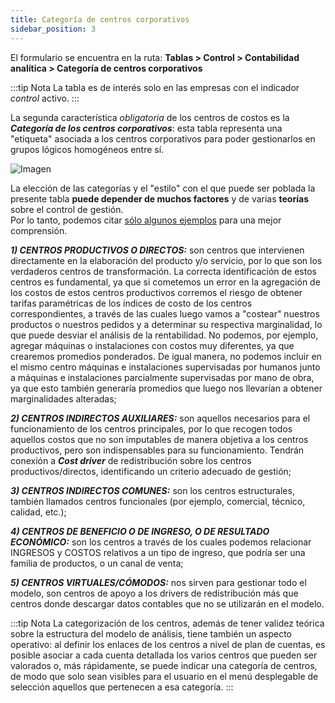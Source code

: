 ```yaml
---
title: Categoría de centros corporativos
sidebar_position: 3
---
```


El formulario se encuentra en la ruta: **Tablas > Control > Contabilidad analítica > Categoría de centros corporativos**

:::tip Nota
La tabla es de interés solo en las empresas con el indicador *control* activo.
:::

La segunda característica *obligatoria* de los centros de costos es la ***Categoría de los centros corporativos***: esta tabla representa una "etiqueta" asociada a los centros corporativos para poder gestionarlos en grupos lógicos homogéneos entre sí.

![Imagen](/img/it-it/configurations/tables/controlling/analytical-accounting/corporate-centers-categories.png)

La elección de las categorías y el "estilo" con el que puede ser poblada la presente tabla **puede depender de muchos factores** y de varias **teorías** sobre el control de gestión.  
Por lo tanto, podemos citar <u>sólo algunos ejemplos</u> para una mejor comprensión.

***1) CENTROS PRODUCTIVOS O DIRECTOS:*** son centros que intervienen directamente en la elaboración del producto y/o servicio, por lo que son los verdaderos centros de transformación. La correcta identificación de estos centros es fundamental, ya que si cometemos un error en la agregación de los costos de estos centros productivos corremos el riesgo de obtener tarifas paramétricas de los índices de costo de los centros correspondientes, a través de las cuales luego vamos a "costear" nuestros productos o nuestros pedidos y a determinar su respectiva marginalidad, lo que puede desviar el análisis de la rentabilidad. No podemos, por ejemplo, agregar máquinas o instalaciones con costos muy diferentes, ya que crearemos promedios ponderados. De igual manera, no podemos incluir en el mismo centro máquinas e instalaciones supervisadas por humanos junto a máquinas e instalaciones parcialmente supervisadas por mano de obra, ya que esto también generaría promedios que luego nos llevarían a obtener marginalidades alteradas;

***2) CENTROS INDIRECTOS AUXILIARES:*** son aquellos necesarios para el funcionamiento de los centros principales, por lo que recogen todos aquellos costos que no son imputables de manera objetiva a los centros productivos, pero son indispensables para su funcionamiento. Tendrán conexión a ***Cost driver*** de redistribución sobre los centros productivos/directos, identificando un criterio adecuado de gestión;

***3) CENTROS INDIRECTOS COMUNES:*** son los centros estructurales, también llamados centros funcionales (por ejemplo, comercial, técnico, calidad, etc.);

***4) CENTROS DE BENEFICIO O DE INGRESO, O DE RESULTADO ECONÓMICO:*** son los centros a través de los cuales podemos relacionar INGRESOS y COSTOS relativos a un tipo de ingreso, que podría ser una familia de productos, o un canal de venta;

***5) CENTROS VIRTUALES/CÓMODOS:*** nos sirven para gestionar todo el modelo, son centros de apoyo a los drivers de redistribución más que centros donde descargar datos contables que no se utilizarán en el modelo.

:::tip Nota
La categorización de los centros, además de tener validez teórica sobre la estructura del modelo de análisis, tiene también un aspecto operativo: al definir los enlaces de los centros a nivel de plan de cuentas, es posible asociar a cada cuenta detallada los varios centros que pueden ser valorados o, más rápidamente, se puede indicar una categoría de centros, de modo que solo sean visibles para el usuario en el menú desplegable de selección aquellos que pertenecen a esa categoría.
:::